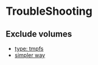 # TroubleShooting

## Exclude volumes

- [type: tmpfs](https://stackoverflow.com/a/71911280)
- [simpler way](https://stackoverflow.com/a/37898591)
